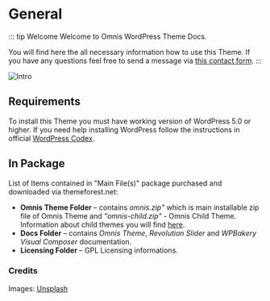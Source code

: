 # General

::: tip Welcome
Welcome to Omnis WordPress Theme Docs.

You will find here the all necessary information how to use this Theme.
If you have any questions feel free to send a message via [this contact form](https://themeforest.net/user/LeopardThemes).
:::

![Intro](/omnis-docs/images/intro.png)

## Requirements
To install this Theme you must have working version of WordPress 5.0 or higher.
If you need help installing WordPress follow the instructions in official [WordPress Codex](https://codex.wordpress.org/Installing_WordPress).

## In Package
List of Items contained in "Main File(s)" package purchased and downloaded via themeforest.net:

- **Omnis Theme Folder** – contains *omnis.zip"* which is main installable zip file of Omnis Theme and *"omnis-child.zip"* - Omnis Child Theme. Information about child themes you will find [here](https://codex.wordpress.org/Child_Themes).
- **Docs Folder** – contains *Omnis Theme*, *Revolution Slider* and *WPBakery Visual Composer* documentation.
- **Licensing Folder** – GPL Licensing informations.

### Credits
Images: [Unsplash](https://unsplash.com)